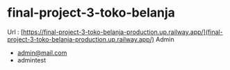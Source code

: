 # final-project-3-toko-belanja
Url : [https://final-project-3-toko-belanja-production.up.railway.app/](final-project-3-toko-belanja-production.up.railway.app/)
Admin
- admin@mail.com
- admintest
